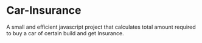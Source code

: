 # Car-Insurance
A small and efficient javascript project that calculates total amount required to buy a car of certain build and get Insurance.
